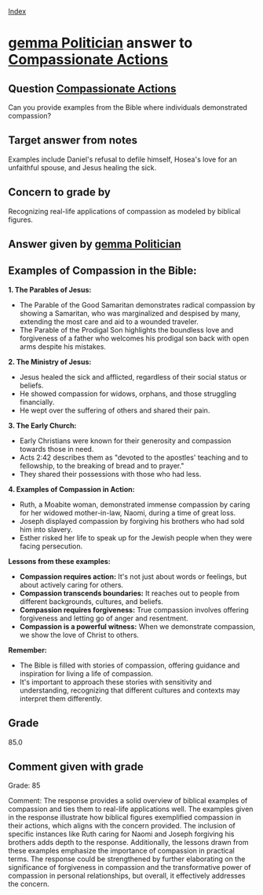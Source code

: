 
[Index](../../index.md)
# [gemma Politician](../../answering_models/gemma_Politician.md) answer to [Compassionate Actions](../../questions/Compassionate_Actions.md)

## Question [Compassionate Actions](../../questions/Compassionate_Actions.md)
Can you provide examples from the Bible where individuals demonstrated compassion?

## Target answer from notes
Examples include Daniel's refusal to defile himself, Hosea's love for an unfaithful spouse, and Jesus healing the sick.

## Concern to grade by
Recognizing real-life applications of compassion as modeled by biblical figures.

## Answer given by [gemma Politician](../../answering_models/gemma_Politician.md)
## Examples of Compassion in the Bible:

**1. The Parables of Jesus:**

* The Parable of the Good Samaritan demonstrates radical compassion by showing a Samaritan, who was marginalized and despised by many, extending the most care and aid to a wounded traveler. 
* The Parable of the Prodigal Son highlights the boundless love and forgiveness of a father who welcomes his prodigal son back with open arms despite his mistakes.

**2. The Ministry of Jesus:**

* Jesus healed the sick and afflicted, regardless of their social status or beliefs. 
* He showed compassion for widows, orphans, and those struggling financially. 
* He wept over the suffering of others and shared their pain.

**3. The Early Church:**

* Early Christians were known for their generosity and compassion towards those in need. 
* Acts 2:42 describes them as "devoted to the apostles' teaching and to fellowship, to the breaking of bread and to prayer." 
* They shared their possessions with those who had less.

**4. Examples of Compassion in Action:**

* Ruth, a Moabite woman, demonstrated immense compassion by caring for her widowed mother-in-law, Naomi, during a time of great loss.
* Joseph displayed compassion by forgiving his brothers who had sold him into slavery. 
* Esther risked her life to speak up for the Jewish people when they were facing persecution.

**Lessons from these examples:**

* **Compassion requires action:** It's not just about words or feelings, but about actively caring for others.
* **Compassion transcends boundaries:** It reaches out to people from different backgrounds, cultures, and beliefs.
* **Compassion requires forgiveness:** True compassion involves offering forgiveness and letting go of anger and resentment.
* **Compassion is a powerful witness:** When we demonstrate compassion, we show the love of Christ to others.

**Remember:** 

* The Bible is filled with stories of compassion, offering guidance and inspiration for living a life of compassion. 
* It's important to approach these stories with sensitivity and understanding, recognizing that different cultures and contexts may interpret them differently.

## Grade
85.0

## Comment given with grade
Grade: 85

Comment: The response provides a solid overview of biblical examples of compassion and ties them to real-life applications well. The examples given in the response illustrate how biblical figures exemplified compassion in their actions, which aligns with the concern provided. The inclusion of specific instances like Ruth caring for Naomi and Joseph forgiving his brothers adds depth to the response. Additionally, the lessons drawn from these examples emphasize the importance of compassion in practical terms. The response could be strengthened by further elaborating on the significance of forgiveness in compassion and the transformative power of compassion in personal relationships, but overall, it effectively addresses the concern.
